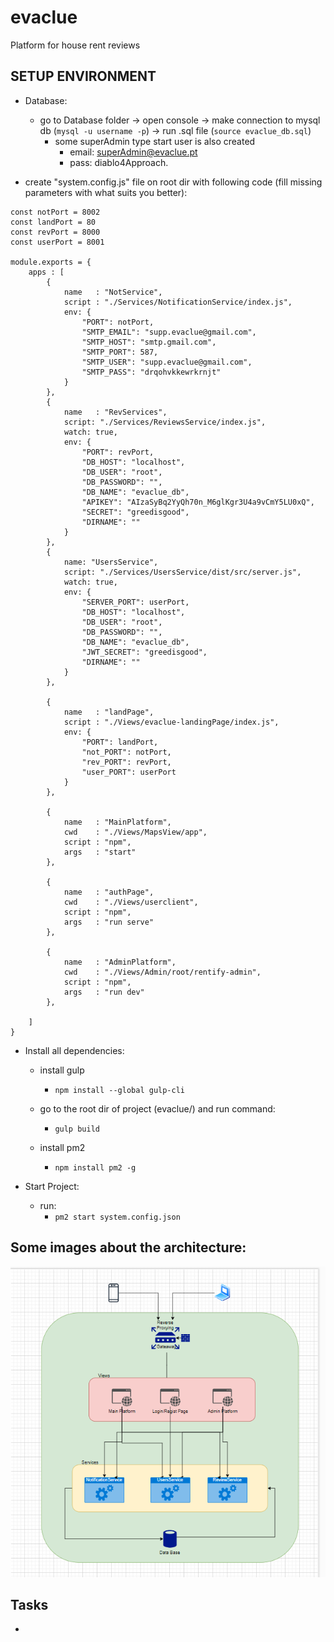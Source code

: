 # evaclue
Platform for house rent reviews

## SETUP ENVIRONMENT
- Database:
    - go to Database folder -> open console -> make connection to mysql db (``` mysql -u username -p ```) -> run .sql file (``` source evaclue_db.sql ```)
        - some superAdmin type start user is also created
            - email: superAdmin@evaclue.pt
            - pass: diablo4Approach.

- create "system.config.js" file on root dir with following code (fill missing parameters with what suits you better):
```
const notPort = 8002
const landPort = 80
const revPort = 8000
const userPort = 8001

module.exports = {
    apps : [
        {
            name   : "NotService",
            script : "./Services/NotificationService/index.js",
            env: {
                "PORT": notPort,
                "SMTP_EMAIL": "supp.evaclue@gmail.com",
                "SMTP_HOST": "smtp.gmail.com",
                "SMTP_PORT": 587,
                "SMTP_USER": "supp.evaclue@gmail.com",
                "SMTP_PASS": "drqohvkkewrkrnjt"
            }
        },
        {
            name   : "RevServices",
            script: "./Services/ReviewsService/index.js",
            watch: true,
            env: {
                "PORT": revPort,
                "DB_HOST": "localhost",
                "DB_USER": "root",
                "DB_PASSWORD": "",
                "DB_NAME": "evaclue_db",
                "APIKEY": "AIzaSyBq2YyQh70n_M6glKgr3U4a9vCmY5LU0xQ",
                "SECRET": "greedisgood",
                "DIRNAME": ""
            }
        },
        {
            name: "UsersService",
            script: "./Services/UsersService/dist/src/server.js",
            watch: true,
            env: {
                "SERVER_PORT": userPort,
                "DB_HOST": "localhost",
                "DB_USER": "root",
                "DB_PASSWORD": "",
                "DB_NAME": "evaclue_db",
                "JWT_SECRET": "greedisgood",
                "DIRNAME": ""
            }
        },

        {
            name   : "landPage",
            script : "./Views/evaclue-landingPage/index.js",
            env: {
                "PORT": landPort,
                "not_PORT": notPort,
                "rev_PORT": revPort,
                "user_PORT": userPort
            }
        },

        {
            name   : "MainPlatform",
            cwd    : "./Views/MapsView/app",
            script : "npm",
            args   : "start"
        },

        {
            name   : "authPage",
            cwd    : "./Views/userclient",
            script : "npm",
            args   : "run serve"
        },

        {
            name   : "AdminPlatform",
            cwd    : "./Views/Admin/root/rentify-admin",
            script : "npm",
            args   : "run dev"
        },

    ]
}
```

- Install all dependencies:
    - install gulp
        - ``` npm install --global gulp-cli ```
    - go to the root dir of project (evaclue/) and run command: 
        - ``` gulp build ```

    - install pm2
        - ``` npm install pm2 -g ```

- Start Project:
    - run:
        - ``` pm2 start system.config.json ```

## Some images about the architecture:
![Screenshot](imgs/ev.png)

## Tasks
-
